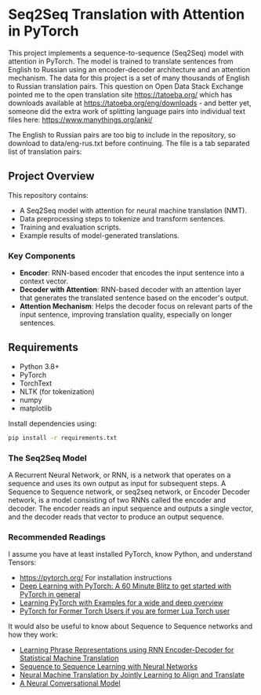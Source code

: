 # Seq2Seq Translation with Attention in PyTorch

This project implements a sequence-to-sequence (Seq2Seq) model with attention in PyTorch.
The model is trained to translate sentences from English to Russian using an encoder-decoder architecture and an attention mechanism.
The data for this project is a set of many thousands of English to Russian translation pairs.
This question on Open Data Stack Exchange pointed me to the open translation site https://tatoeba.org/ which has downloads available at https://tatoeba.org/eng/downloads - and better yet, someone did the extra work of splitting language pairs into individual text files here: https://www.manythings.org/anki/

The English to Russian pairs are too big to include in the repository, so download to data/eng-rus.txt before continuing. The file is a tab separated list of translation pairs:

## Project Overview

This repository contains:
- A Seq2Seq model with attention for neural machine translation (NMT).
- Data preprocessing steps to tokenize and transform sentences.
- Training and evaluation scripts.
- Example results of model-generated translations.

### Key Components

- **Encoder**: RNN-based encoder that encodes the input sentence into a context vector.
- **Decoder with Attention**: RNN-based decoder with an attention layer that generates the translated sentence based on the encoder's output.
- **Attention Mechanism**: Helps the decoder focus on relevant parts of the input sentence, improving translation quality, especially on longer sentences.

## Requirements

- Python 3.8+
- PyTorch
- TorchText
- NLTK (for tokenization)
- numpy
- matplotlib

Install dependencies using:

```bash
pip install -r requirements.txt
```


### The Seq2Seq Model
A Recurrent Neural Network, or RNN, is a network that operates on a sequence and uses its own output as input for subsequent steps.
A Sequence to Sequence network, or seq2seq network, or Encoder Decoder network, is a model consisting of two RNNs called the encoder and decoder. 
The encoder reads an input sequence and outputs a single vector, and the decoder reads that vector to produce an output sequence.


### Recommended Readings
I assume you have at least installed PyTorch, know Python, and understand Tensors:
- https://pytorch.org/ For installation instructions
- [Deep Learning with PyTorch: A 60 Minute Blitz to get started with PyTorch in general](https://pytorch.org/tutorials/beginner/deep_learning_60min_blitz.html)
- [Learning PyTorch with Examples for a wide and deep overview](https://pytorch.org/tutorials/beginner/pytorch_with_examples.html)
- [PyTorch for Former Torch Users if you are former Lua Torch user](https://pytorch.org/tutorials/beginner/former_torchies_tutorial.html)

It would also be useful to know about Sequence to Sequence networks and how they work:
- [Learning Phrase Representations using RNN Encoder-Decoder for Statistical Machine Translation](https://arxiv.org/abs/1406.1078)
- [Sequence to Sequence Learning with Neural Networks](https://arxiv.org/abs/1409.3215)
- [Neural Machine Translation by Jointly Learning to Align and Translate](https://arxiv.org/abs/1409.0473)
- [A Neural Conversational Model](https://arxiv.org/abs/1506.05869)


